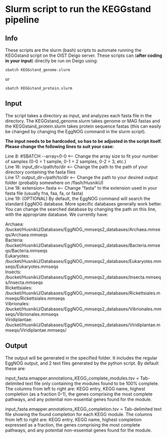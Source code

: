 # Slurm script to run the KEGGstand pipeline
## Info
These scripts are the slurm (bash) scripts to automate running the KEGGstand script on the OIST Deigo server. These scripts can (**after coding in your input**) directly be run on Deigo using:
```
sbatch KEGGstand_genome.slurm
```
or 
```
sbatch KEGGstand_protein.slurm
```

## Input
The script takes a directory as input, and analyzes each fasta file in the directory. The KEGGstand_genome.slurm takes genome or MAG fastas and the KEGGstand_protein.slurm takes protein
sequence fastas (this can easily be changed by changing the EggNOG command in the slurm script).

**The input needs to be hardcoded, so has to be adjusted in the script itself.
Please change the following lines to suit your case:**

Line 8: #SBATCH --array=0-0 <-- Change the array size to fit your number of samples (0-0 = 1 sample, 0-1 = 2 samples, 0-2 = 3, etc.)  
Line 16: input_dir=/path/to/dir <-- Change the path to the path of your directory containing the fasta files  
Line 17: output_dir=/path/to/dir <-- Change the path to your desired output folder (probably somewhere on /flash/HusnikU)  
Line 18: extension=.fasta <-- Change "fasta" to the extension used in your fasta file (usually fna, faa, fa, or fasta)  
Line 19: (OPTIONAL) By default, the EggNOG command will search the standard EggNOG database. More specific databases generally work better. You can change the searched database by changing
the path on this line, with the appropriate database. We currently have:  

Archaea: /bucket/HusnikU/Databases/EggNOG_mmseqs2_databases/Archaea.mmseqs/Archaea.mmseqs  
Bacteria: /bucket/HusnikU/Databases/EggNOG_mmseqs2_databases/Bacteria.mmseqs/Bacteria.mmseqs  
Eukaryotes: /bucket/HusnikU/Databases/EggNOG_mmseqs2_databases/Eukaryotes.mmseqs/Eukaryotes.mmseqs  
Insects:  /bucket/HusnikU/Databases/EggNOG_mmseqs2_databases/Insecta.mmseqs/Insecta.mmseqs  
Rickettsiales: /bucket/HusnikU/Databases/EggNOG_mmseqs2_databases/Rickettsiales.mmseqs/Rickettsiales.mmseqs  
Vibrionales: /bucket/HusnikU/Databases/EggNOG_mmseqs2_databases/Vibrionales.mmseqs/Vibrionales.mmseqs  
Viridiplantae: /bucket/HusnikU/Databases/EggNOG_mmseqs2_databases/Viridiplantae.mmseqs/Viridiplantae.mmseqs/


## Output
The output will be generated in the specified folder. It includes the regular EggNOG output, and 2 text files generated by 
the python script. By default these are:

input_fasta.emapper.annotations_KEGG_complete_modules.tsv = Tab-delimited text file only containing the modules found to be 
100% complete. The columns from left to right are: KEGG entry, KEGG name, highest completion (as a fraction 0-1), the genes comprising the most complete pathways, and any potential non-essential genes found for the module.  

input_fasta.emapper.annotations_KEGG_completion.tsv = Tab-delimited text file showing the found completion for each KEGG
module. The columns from left to right are: KEGG entry, KEGG name, highest completion expressed as a fraction, the genes comprising the most complete pathways, and any potential non-essential genes found for the module.  
